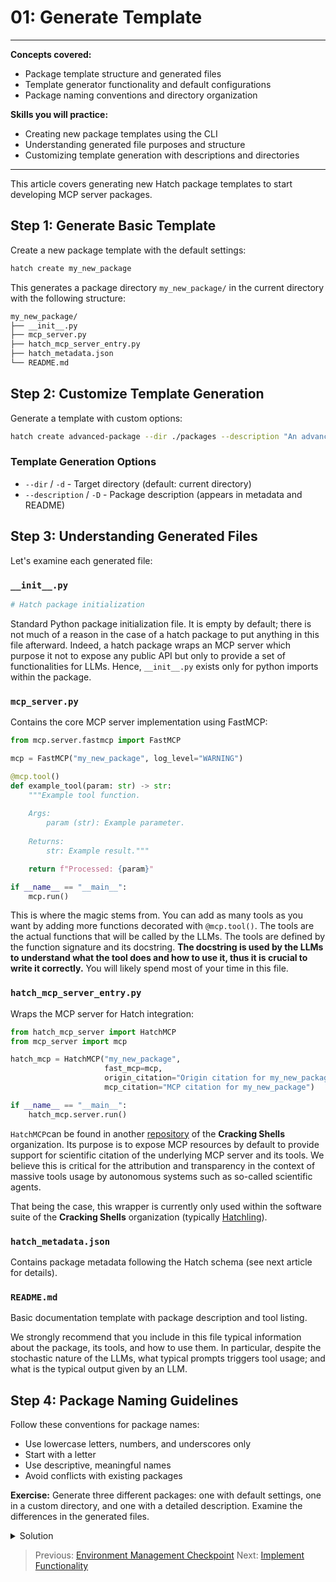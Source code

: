 # 01: Generate Template

---
**Concepts covered:**

- Package template structure and generated files
- Template generator functionality and default configurations
- Package naming conventions and directory organization

**Skills you will practice:**

- Creating new package templates using the CLI
- Understanding generated file purposes and structure
- Customizing template generation with descriptions and directories

---

This article covers generating new Hatch package templates to start developing MCP server packages.

## Step 1: Generate Basic Template

Create a new package template with the default settings:

```bash
hatch create my_new_package
```

This generates a package directory `my_new_package/` in the current directory with the following structure:

```txt
my_new_package/
├── __init__.py
├── mcp_server.py
├── hatch_mcp_server_entry.py
├── hatch_metadata.json
└── README.md
```

## Step 2: Customize Template Generation

Generate a template with custom options:

```bash
hatch create advanced-package --dir ./packages --description "An advanced MCP server package"
```

### Template Generation Options

- `--dir` / `-d` - Target directory (default: current directory)
- `--description` / `-D` - Package description (appears in metadata and README)

## Step 3: Understanding Generated Files

Let's examine each generated file:

### `__init__.py`

```python
# Hatch package initialization
```

Standard Python package initialization file. It is empty by default; there is not much of a reason in the case of a hatch package to put anything in this file afterward. Indeed, a hatch package wraps an MCP server which purpose it not to expose any public API but only to provide a set of functionalities for LLMs. Hence, `__init__.py` exists only for python imports within the package.

### `mcp_server.py`

Contains the core MCP server implementation using FastMCP:

```python
from mcp.server.fastmcp import FastMCP

mcp = FastMCP("my_new_package", log_level="WARNING")

@mcp.tool()
def example_tool(param: str) -> str:
    """Example tool function.
    
    Args:
        param (str): Example parameter.
    
    Returns:
        str: Example result."""

    return f"Processed: {param}"

if __name__ == "__main__":
    mcp.run()
```

This is where the magic stems from. You can add as many tools as you want by adding more functions decorated with `@mcp.tool()`. The tools are the actual functions that will be called by the LLMs. The tools are defined by the function signature and its docstring. **The docstring is used by the LLMs to understand what the tool does and how to use it, thus it is crucial to write it correctly.**
You will likely spend most of your time in this file.

### `hatch_mcp_server_entry.py`

Wraps the MCP server for Hatch integration:

```python
from hatch_mcp_server import HatchMCP
from mcp_server import mcp

hatch_mcp = HatchMCP("my_new_package",
                     fast_mcp=mcp,
                     origin_citation="Origin citation for my_new_package",
                     mcp_citation="MCP citation for my_new_package")

if __name__ == "__main__":
    hatch_mcp.server.run()
```

`HatchMCP`can be found in another [repository](https://github.com/CrackingShells/hatch-mcp-server) of the __Cracking Shells__ organization. Its purpose is to expose MCP resources by default to provide support for scientific citation of the underlying MCP server and its tools. We believe this is critical for the attribution and transparency in the context of massive tools usage by autonomous systems such as so-called scientific agents.

That being the case, this wrapper is currently only used within the software suite of the __Cracking Shells__ organization (typically [Hatchling](https://github.com/CrackingShells/Hatchling)).

### `hatch_metadata.json`

Contains package metadata following the Hatch schema (see next article for details).

### `README.md`

Basic documentation template with package description and tool listing.

We strongly recommend that you include in this file typical information about the package, its tools, and how to use them. In particular, despite the stochastic nature of the LLMs, what typical prompts triggers tool usage; and what is the typical output given by an LLM.

## Step 4: Package Naming Guidelines

Follow these conventions for package names:

- Use lowercase letters, numbers, and underscores only
- Start with a letter
- Use descriptive, meaningful names
- Avoid conflicts with existing packages

**Exercise:**
Generate three different packages: one with default settings, one in a custom directory, and one with a detailed description. Examine the differences in the generated files.

<details>
<summary>Solution</summary>

```bash
# Default package
hatch create basic_package

# Custom directory
hatch create custom_package --dir ./my-packages

# With description
hatch create described-package --description "A package that demonstrates detailed descriptions"

# Examine the differences
cat basic-package/hatch_metadata.json
cat my-packages/custom_package/hatch_metadata.json  
cat described-package/hatch_metadata.json
```

The description should appear in the metadata and README files.
</details>

> Previous: [Environment Management Checkpoint](../02-environments/03-checkpoint.md)
> Next: [Implement Functionality](02-implement-functionality.md)
